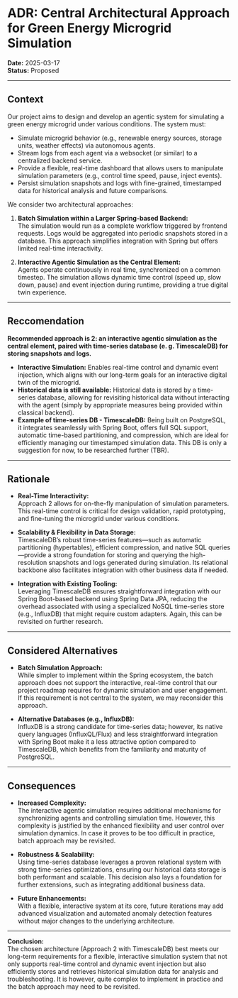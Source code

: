 # ADR: Central Architectural Approach for Green Energy Microgrid Simulation

**Date:** 2025-03-17  
**Status:** Proposed

---

## Context

Our project aims to design and develop an agentic system for simulating a green energy microgrid under various conditions. The system must:
- Simulate microgrid behavior (e.g., renewable energy sources, storage units, weather effects) via autonomous agents.
- Stream logs from each agent via a websocket (or similar) to a centralized backend service.
- Provide a flexible, real-time dashboard that allows users to manipulate simulation parameters (e.g., control time speed, pause, inject events).
- Persist simulation snapshots and logs with fine-grained, timestamped data for historical analysis and future comparisons.

We consider two architectural approaches:

1. **Batch Simulation within a Larger Spring-based Backend:**  
   The simulation would run as a complete workflow triggered by frontend requests. Logs would be aggregated into periodic snapshots stored in a database. This approach simplifies integration with Spring but offers limited real-time interactivity.

2. **Interactive Agentic Simulation as the Central Element:**  
   Agents operate continuously in real time, synchronized on a common timestep. The simulation allows dynamic time control (speed up, slow down, pause) and event injection during runtime, providing a true digital twin experience.

---

## Reccomendation

**Recommended approach is 2: an interactive agentic simulation as the central element, paired with time-series database (e. g. TimescaleDB) for storing snapshots and logs.**

- **Interactive Simulation:** Enables real-time control and dynamic event injection, which aligns with our long-term goals for an interactive digital twin of the microgrid.
- **Historical data is still available:** Historical data is stored by a time-series database, allowing for revisiting historical data without interacting with the agent (simply by appropriate measures being provided within classical backend).
- **Example of time-series DB - TimescaleDB:** Being built on PostgreSQL, it integrates seamlessly with Spring Boot, offers full SQL support, automatic time-based partitioning, and compression, which are ideal for efficiently managing our timestamped simulation data. This DB is only a suggestion for now, to be researched further (TBR).

---

## Rationale

- **Real-Time Interactivity:**  
  Approach 2 allows for on-the-fly manipulation of simulation parameters. This real-time control is critical for design validation, rapid prototyping, and fine-tuning the microgrid under various conditions.

- **Scalability & Flexibility in Data Storage:**  
  TimescaleDB’s robust time-series features—such as automatic partitioning (hypertables), efficient compression, and native SQL queries—provide a strong foundation for storing and querying the high-resolution snapshots and logs generated during simulation. Its relational backbone also facilitates integration with other business data if needed.

- **Integration with Existing Tooling:**  
  Leveraging TimescaleDB ensures straightforward integration with our Spring Boot-based backend using Spring Data JPA, reducing the overhead associated with using a specialized NoSQL time-series store (e.g., InfluxDB) that might require custom adapters. Again, this can be revisited on further research.

---

## Considered Alternatives

- **Batch Simulation Approach:**  
  While simpler to implement within the Spring ecosystem, the batch approach does not support the interactive, real-time control that our project roadmap requires for dynamic simulation and user engagement. If this requirement is not central to the system, we may reconsider this approach.

- **Alternative Databases (e.g., InfluxDB):**  
  InfluxDB is a strong candidate for time-series data; however, its native query languages (InfluxQL/Flux) and less straightforward integration with Spring Boot make it a less attractive option compared to TimescaleDB, which benefits from the familiarity and maturity of PostgreSQL.

---

## Consequences

- **Increased Complexity:**  
  The interactive agentic simulation requires additional mechanisms for synchronizing agents and controlling simulation time. However, this complexity is justified by the enhanced flexibility and user control over simulation dynamics. In case it proves to be too difficult in practice, batch approach may be revisited.

- **Robustness & Scalability:**  
  Using time-series database leverages a proven relational system with strong time-series optimizations, ensuring our historical data storage is both performant and scalable. This decision also lays a foundation for further extensions, such as integrating additional business data.

- **Future Enhancements:**  
  With a flexible, interactive system at its core, future iterations may add advanced visualization and automated anomaly detection features without major changes to the underlying architecture.

---

**Conclusion:**  
The chosen architecture (Approach 2 with TimescaleDB) best meets our long-term requirements for a flexible, interactive simulation system that not only supports real-time control and dynamic event injection but also efficiently stores and retrieves historical simulation data for analysis and troubleshooting. It is however, quite complex to implement in practice and the batch approach may need to be revisited.